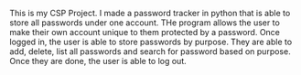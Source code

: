 This is my CSP Project. I made a password tracker in python that is able to store all passwords under one account. THe program allows
the user to make their own account unique to them protected by a password. Once logged in, the user is able to store passwords by 
purpose. They are able to add, delete, list all passwords and search for password based on purpose. Once they are done, the user is
able to log out. 

